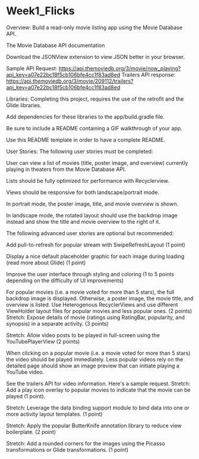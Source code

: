 # Week1_Flicks

Overview: Build a read-only movie listing app using the Movie Database API.

The Movie Database API documentation

Download the JSONView extension to view JSON better in your browser.

Sample API Request: https://api.themoviedb.org/3/movie/now_playing?api_key=a07e22bc18f5cb106bfe4cc1f83ad8ed
Trailers API response: https://api.themoviedb.org/3/movie/209112/trailers?api_key=a07e22bc18f5cb106bfe4cc1f83ad8ed

Libraries: Completing this project, requires the use of the retrofit and the Glide libraries.

Add dependencies for these libraries to the app/build.gradle file.

Be sure to include a README containing a GIF walkthrough of your app.

Use this README template in order to have a complete README.

User Stories:
The following user stories must be completed:

User can view a list of movies (title, poster image, and overview) currently playing in theaters from the Movie Database API.

Lists should be fully optimized for performance with Recyclerview.

Views should be responsive for both landscape/portrait mode.

In portrait mode, the poster image, title, and movie overview is shown.

In landscape mode, the rotated layout should use the backdrop image instead and show the title and movie overview to the right of it.

The following advanced user stories are optional but recommended:

Add pull-to-refresh for popular stream with SwipeRefreshLayout (1 point)

Display a nice default placeholder graphic for each image during loading (read more about Glide) (1 point)

Improve the user interface through styling and coloring (1 to 5 points depending on the difficulty of UI improvements)

For popular movies (i.e. a movie voted for more than 5 stars), the full backdrop image is displayed. Otherwise, a poster image, the movie title, and overview is listed. 
Use Heterogenous RecyclerViews and use different ViewHolder layout files for popular movies and less popular ones. (2 points)
Stretch: Expose details of movie (ratings using RatingBar, popularity, and synopsis) in a separate activity. (3 points)

Stretch: Allow video posts to be played in full-screen using the YouTubePlayerView (2 points)

When clicking on a popular movie (i.e. a movie voted for more than 5 stars) the video should be played immediately.
Less popular videos rely on the detailed page should show an image preview that can initiate playing a YouTube video.

See the trailers API for video information. Here's a sample request.
Stretch: Add a play icon overlay to popular movies to indicate that the movie can be played (1 point).

Stretch: Leverage the data binding support module to bind data into one or more activity layout templates. (1 point)

Stretch: Apply the popular ButterKnife annotation library to reduce view boilerplate. (2 point)

Stretch: Add a rounded corners for the images using the Picasso transformations or Glide transformations. (1 point)
